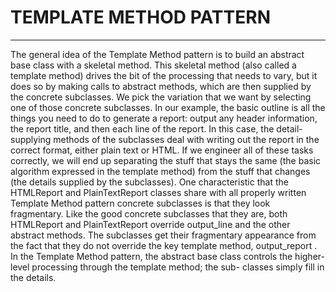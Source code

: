 # **TEMPLATE METHOD PATTERN**
-------------

The general idea of the Template Method pattern is to
build an abstract base class with a skeletal method. This skeletal method (also called a
template method) drives the bit of the processing that needs to vary, but it does so by
making calls to abstract methods, which are then supplied by the concrete subclasses.
We pick the variation that we want by selecting one of those concrete subclasses.
In our example, the basic outline is all the things you need to do to generate a
report: output any header information, the report title, and then each line of the
report. In this case, the detail-supplying methods of the subclasses deal with writing
out the report in the correct format, either plain text or HTML. If we engineer all of
these tasks correctly, we will end up separating the stuff that stays the same (the basic
algorithm expressed in the template method) from the stuff that changes (the details
supplied by the subclasses).
One characteristic that the HTMLReport and PlainTextReport classes share
with all properly written Template Method pattern concrete subclasses is that they
look fragmentary. Like the good concrete subclasses that they are, both HTMLReport
and PlainTextReport override output_line and the other abstract methods. The
subclasses get their fragmentary appearance from the fact that they do not override the
key template method, output_report . In the Template Method pattern, the abstract
base class controls the higher-level processing through the template method; the sub-
classes simply fill in the details.